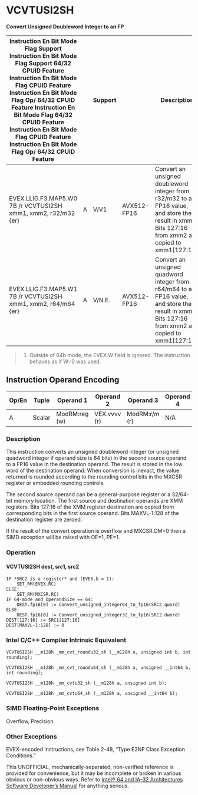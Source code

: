 # VCVTUSI2SH

**Convert Unsigned Doubleword Integer to an FP**

| Instruction En Bit Mode Flag Support Instruction En Bit Mode Flag Support 64/32 CPUID Feature Instruction En Bit Mode Flag CPUID Feature Instruction En Bit Mode Flag Op/ 64/32 CPUID Feature Instruction En Bit Mode Flag 64/32 CPUID Feature Instruction En Bit Mode Flag CPUID Feature Instruction En Bit Mode Flag Op/ 64/32 CPUID Feature |     | Support |             | Description                                                                                                                                           |
| ---------------------------------------------------------------------------------------------------------------------------------------------------------------------------------------------------------------------------------------------------------------------------------------------------------------------------------------------- | --- | ------- | ----------- | ----------------------------------------------------------------------------------------------------------------------------------------------------- |
| EVEX.LLIG.F3.MAP5.W0 7B /r VCVTUSI2SH xmm1, xmm2, r32/m32 {er}                                                                                                                                                                                                                                                                                 | A   | V/V1    | AVX512-FP16 | Convert an unsigned doubleword integer from r32/m32 to an FP16 value, and store the result in xmm1. Bits 127:16 from xmm2 are copied to xmm1[127:16]. |
| EVEX.LLIG.F3.MAP5.W1 7B /r VCVTUSI2SH xmm1, xmm2, r64/m64 {er}                                                                                                                                                                                                                                                                                 | A   | V/N.E.  | AVX512-FP16 | Convert an unsigned quadword integer from r64/m64 to an FP16 value, and store the result in xmm1. Bits 127:16 from xmm2 are copied to xmm1[127:16].   |

> 1. Outside of 64b mode, the EVEX.W field is ignored. The instruction behaves as if W=0 was used.

## Instruction Operand Encoding

| Op/En | Tuple  | Operand 1     | Operand 2    | Operand 3     | Operand 4 |
| ----- | ------ | ------------- | ------------ | ------------- | --------- |
| A     | Scalar | ModRM:reg (w) | VEX.vvvv (r) | ModRM:r/m (r) | N/A       |

### Description

This instruction converts an unsigned doubleword integer (or unsigned quadword integer if operand size is 64 bits) in the second source operand to a FP16 value in the destination operand. The result is stored in the low word of the destination operand. When conversion is inexact, the value returned is rounded according to the rounding control bits in the MXCSR register or embedded rounding controls.

The second source operand can be a general-purpose register or a 32/64-bit memory location. The first source and destination operands are XMM registers. Bits 127:16 of the XMM register destination are copied from corresponding bits in the first source operand. Bits MAXVL-1:128 of the destination register are zeroed.

If the result of the convert operation is overflow and MXCSR.OM=0 then a SIMD exception will be raised with OE=1, PE=1.

### Operation

#### VCVTUSI2SH dest, src1, src2

```
IF *SRC2 is a register* and (EVEX.b = 1):
    SET_RM(EVEX.RC)
ELSE:
    SET_RM(MXCSR.RC)
IF 64-mode and OperandSize == 64:
    DEST.fp16[0] := Convert_unsigned_integer64_to_fp16(SRC2.qword)
ELSE:
    DEST.fp16[0] := Convert_unsigned_integer32_to_fp16(SRC2.dword)
DEST[127:16] := SRC1[127:16]
DEST[MAXVL-1:128] := 0

```

### Intel C/C++ Compiler Intrinsic Equivalent

```
VCVTUSI2SH __m128h _mm_cvt_roundu32_sh (__m128h a, unsigned int b, int rounding);

```

```
VCVTUSI2SH __m128h _mm_cvt_roundu64_sh (__m128h a, unsigned __int64 b, int rounding);

```

```
VCVTUSI2SH __m128h _mm_cvtu32_sh (__m128h a, unsigned int b);

```

```
VCVTUSI2SH __m128h _mm_cvtu64_sh (__m128h a, unsigned __int64 b);

```

### SIMD Floating-Point Exceptions

Overflow, Precision.

### Other Exceptions

EVEX-encoded instructions, see Table 2-48, “Type E3NF Class Exception Conditions.”

This UNOFFICIAL, mechanically-separated, non-verified reference is provided for convenience, but it may be
incomplete or broken in various obvious or non-obvious
ways. Refer to [Intel® 64 and IA-32 Architectures Software Developer’s Manual](https://software.intel.com/en-us/download/intel-64-and-ia-32-architectures-sdm-combined-volumes-1-2a-2b-2c-2d-3a-3b-3c-3d-and-4) for anything serious.
